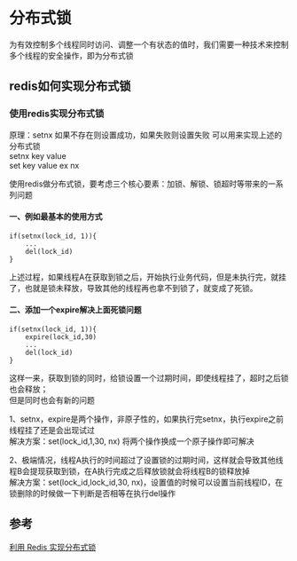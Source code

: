 # 分布式锁

为有效控制多个线程同时访问、调整一个有状态的值时，我们需要一种技术来控制多个线程的安全操作，即为分布式锁

## redis如何实现分布式锁

### 使用redis实现分布式锁

原理：setnx 如果不存在则设置成功，如果失败则设置失败  可以用来实现上述的分布式锁  
setnx key value  
set key value ex nx  

使用redis做分布式锁，要考虑三个核心要素：加锁、解锁、锁超时等带来的一系列问题  

#### 一、例如最基本的使用方式

```redis
if(setnx(lock_id, 1)){
    ...
    del(lock_id)
}
```

上述过程，如果线程A在获取到锁之后，开始执行业务代码，但是未执行完，就挂了，也就是锁未释放，导致其他的线程再也拿不到锁了，就变成了死锁。

#### 二、添加一个expire解决上面死锁问题

```redis
if(setnx(lock_id, 1)){
    expire(lock_id,30)
    ...
    del(lock_id)
}
```

这样一来，获取到锁的同时，给锁设置一个过期时间，即使线程挂了，超时之后锁也会释放；  
但是同时也会有新的问题  

1、setnx，expire是两个操作，非原子性的，如果执行完setnx，执行expire之前线程挂了还是会出现试过  
解决方案：set(lock_id,1,30, nx) 将两个操作换成一个原子操作即可解决

2、极端情况，线程A执行的时间超过了设置锁的过期时间，这样就会导致其他线程B会提现获取到锁，在A执行完成之后释放锁就会将线程B的锁释放掉  
解决方案：set(lock_id,lock_id,30, nx)，设置值的时候可以设置当前线程ID，在锁删除的时候做一下判断是否相等在执行del操作

## 参考

[利用 Redis 实现分布式锁](https://www.cnblogs.com/jojop/p/14008824.html)
